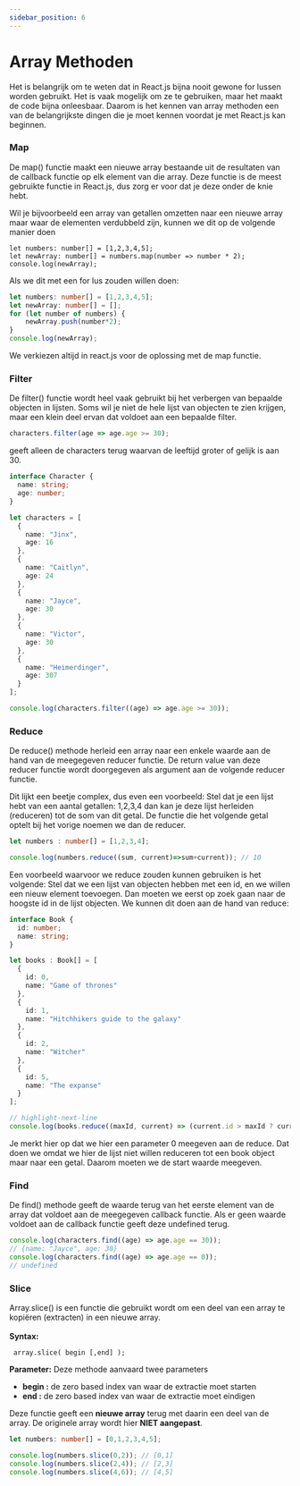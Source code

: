 ```yaml
---
sidebar_position: 6
---
```


# Array Methoden

Het is belangrijk om te weten dat in React.js bijna nooit gewone for lussen worden gebruikt. Het is vaak mogelijk om ze te gebruiken, maar het maakt de code bijna onleesbaar. Daarom is het kennen van array methoden een van de belangrijkste dingen die je moet kennen voordat je met React.js kan beginnen.

### Map

De map() functie maakt een nieuwe array bestaande uit de resultaten van de callback functie op elk element van die array. Deze functie is de meest gebruikte functie in React.js, dus zorg er voor dat je deze onder de knie hebt.

Wil je bijvoorbeeld een array van getallen omzetten naar een nieuwe array maar waar de elementen verdubbeld zijn, kunnen we dit op de volgende manier doen

```tsx codesandbox={"template": "typescript", "filename": "index.ts" }
let numbers: number[] = [1,2,3,4,5];
let newArray: number[] = numbers.map(number => number * 2);
console.log(newArray);
```

Als we dit met een for lus zouden willen doen:

```typescript codesandbox={"template": "typescript", "filename": "index.ts" }
let numbers: number[] = [1,2,3,4,5];
let newArray: number[] = [];
for (let number of numbers) {
    newArray.push(number*2);
}
console.log(newArray);
```

We verkiezen altijd in react.js voor de oplossing met de map functie.

### Filter

De filter() functie wordt heel vaak gebruikt bij het verbergen van bepaalde objecten in lijsten. Soms wil je niet de hele lijst van objecten te zien krijgen, maar een klein deel ervan dat voldoet aan een bepaalde filter.

```typescript
characters.filter(age => age.age >= 30);
```

geeft alleen de characters terug waarvan de leeftijd groter of gelijk is aan 30.

```typescript codesandbox={"template": "typescript", "filename": "index.ts" }
interface Character {
  name: string;
  age: number;
}

let characters = [
  {
    name: "Jinx",
    age: 16
  },
  {
    name: "Caitlyn",
    age: 24
  },
  {
    name: "Jayce",
    age: 30
  },
  {
    name: "Victor",
    age: 30
  },
  {
    name: "Heimerdinger",
    age: 307
  }
];

console.log(characters.filter((age) => age.age >= 30));

```

### Reduce

De reduce() methode herleid een array naar een enkele waarde aan de hand van de meegegeven reducer functie. De return value van deze reducer functie wordt doorgegeven als argument aan de volgende reducer functie.

Dit lijkt een beetje complex, dus even een voorbeeld: Stel dat je een lijst hebt van een aantal getallen: 1,2,3,4 dan kan je deze lijst herleiden (reduceren) tot de som van dit getal. De functie die het volgende getal optelt bij het vorige noemen we dan de reducer.

```typescript codesandbox={"template": "typescript", "filename": "index.ts" }
let numbers : number[] = [1,2,3,4];

console.log(numbers.reduce((sum, current)=>sum+current)); // 10
```

Een voorbeeld waarvoor we reduce zouden kunnen gebruiken is het volgende: Stel dat we een lijst van objecten hebben met een id, en we willen een nieuw element toevoegen. Dan moeten we eerst op zoek gaan naar de hoogste id in de lijst objecten. We kunnen dit doen aan de hand van reduce:

```typescript codesandbox={"template": "typescript", "filename": "index.ts" }
interface Book {
  id: number;
  name: string;
}

let books : Book[] = [
  {
    id: 0,
    name: "Game of thrones"
  },
  {
    id: 1,
    name: "Hitchhikers guide to the galaxy"
  },
  {
    id: 2,
    name: "Witcher"
  },
  {
    id: 5,
    name: "The expanse"
  }
];

// highlight-next-line
console.log(books.reduce((maxId, current) => (current.id > maxId ? current.id : maxId), 0)); // 5
```

Je merkt hier op dat we hier een parameter 0 meegeven aan de reduce. Dat doen we omdat we hier de lijst niet willen reduceren tot een book object maar naar een getal. Daarom moeten we de start waarde meegeven.

### Find

De find() methode geeft de waarde terug van het eerste element van de array dat voldoet aan de meegegeven callback functie. Als er geen waarde voldoet aan de callback functie geeft deze undefined terug.

```typescript
console.log(characters.find((age) => age.age == 30));
// {name: "Jayce", age: 30}
console.log(characters.find((age) => age.age == 0));
// undefined
```

### Slice

Array.slice() is een functie die gebruikt wordt om een deel van een array te kopiëren (extracten) in een nieuwe array.\
\
**Syntax:**

```
 array.slice( begin [,end] ); 
```

**Parameter:** Deze methode aanvaard twee parameters

* **begin :** de zero based index van waar de extractie moet starten
* **end :** de zero based index van waar de extractie moet eindigen

Deze functie geeft een **nieuwe array** terug met daarin een deel van de array. De originele array wordt hier **NIET aangepast**.&#x20;

```typescript
let numbers: number[] = [0,1,2,3,4,5];

console.log(numbers.slice(0,2)); // [0,1]
console.log(numbers.slice(2,4)); // [2,3]
console.log(numbers.slice(4,6)); // [4,5]
```



